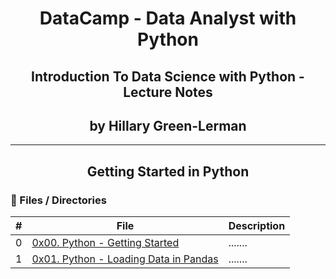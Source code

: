 <h1 align="center">DataCamp - Data Analyst with Python </h1>

<h2 align="center">Introduction To Data Science with Python -Lecture Notes </h2>

<h2 align="center">by Hillary Green-Lerman </h2>

---

<h2 align="center">Getting Started in Python </h2>

### :file_folder: Files / Directories

#|File|Description
---|---|---
0|[0x00. Python - Getting Started](./0x00-getting_started)|.......
1|[0x01. Python - Loading Data in Pandas](./0x01-load_data_pandas)|.......
